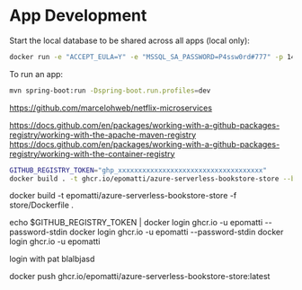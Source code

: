 # App Development

Start the local database to be shared across all apps (local only):

```sh
docker run -e "ACCEPT_EULA=Y" -e "MSSQL_SA_PASSWORD=P4ssw0rd#777" -p 1433:1433 -d mcr.microsoft.com/mssql/server:2022-latest
```

To run an app:

```sh
mvn spring-boot:run -Dspring-boot.run.profiles=dev
```

https://github.com/marcelohweb/netflix-microservices


https://docs.github.com/en/packages/working-with-a-github-packages-registry/working-with-the-apache-maven-registry
https://docs.github.com/en/packages/working-with-a-github-packages-registry/working-with-the-container-registry

```sh
GITHUB_REGISTRY_TOKEN="ghp_xxxxxxxxxxxxxxxxxxxxxxxxxxxxxxxxxxxx"
docker build . -t ghcr.io/epomatti/azure-serverless-bookstore-store --build-arg GITHUB_REGISTRY_TOKEN="$GITHUB_REGISTRY_TOKEN"
```


docker build -t epomatti/azure-serverless-bookstore-store -f store/Dockerfile .



echo $GITHUB_REGISTRY_TOKEN | docker login ghcr.io -u epomatti --password-stdin
docker login ghcr.io -u epomatti --password-stdin
docker login ghcr.io -u epomatti

login with pat blalbjasd

docker push ghcr.io/epomatti/azure-serverless-bookstore-store:latest